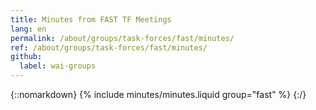 ```yaml
---
title: Minutes from FAST TF Meetings
lang: en
permalink: /about/groups/task-forces/fast/minutes/
ref: /about/groups/task-forces/fast/minutes/
github:
  label: wai-groups
---
```


{::nomarkdown}
{% include minutes/minutes.liquid group="fast" %}
{:/}